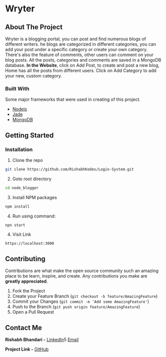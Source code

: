 # Wryter

<!-- ABOUT THE PROJECT -->
## About The Project

Wryter is a blogging portal, you can post and find numerous blogs of different writers. he blogs are categorized in different categories, you can add your post under a specific category or create your own category. There's also the feature of comments, other users can comment on your blog posts. All the posts, categories and comments are saved in a MongoDB database.
**In the Website**, click on Add Post, to create and post a new blog, Home has all the posts from different users. Click on Add Category to add your new, custom category.
### Built With
Some major frameworks that were used in creating of this project.
* [Nodejs](https://nodejs.org/en/)
* [Jade](http://jade-lang.com/)
* [MongoDB](https://www.mongodb.com/)


<!-- GETTING STARTED -->
## Getting Started

### Installation

1. Clone the repo
```sh
git clone https://github.com/RishabhKodes/Login-System.git
```
2. Goto root directory
```sh
cd node_blogger
```
3. Install NPM packages
```sh
npm install
```
4. Run using command:
```JS
npn start
```
4. Visit Link
```sh
https://localhost:3000
```

<!-- CONTRIBUTING -->
## Contributing

Contributions are what make the open source community such an amazing place to be learn, inspire, and create. Any contributions you make are **greatly appreciated**.

1. Fork the Project
2. Create your Feature Branch (`git checkout -b feature/AmazingFeature`)
3. Commit your Changes (`git commit -m 'Add some AmazingFeature'`)
4. Push to the Branch (`git push origin feature/AmazingFeature`)
5. Open a Pull Request


<!-- CONTACT -->
## Contact Me

**Rishabh Bhandari -** [LinkedIn](https://www.linkedin.com/in/rishabh-bhandari-ba5778168/)5
[Email](rishabhbhandari6@gmail.com)

**Project Link -** [GitHub](https://github.com/RishabhKodes/Login-System)
